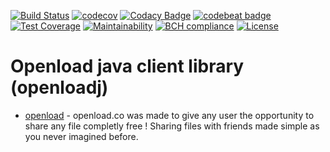 [![Build Status](https://travis-ci.org/TorosyanV/openloadclient.svg?branch=master)](https://travis-ci.org/TorosyanV/openloadclient)
[![codecov](https://codecov.io/gh/TorosyanV/openloadclient/branch/master/graph/badge.svg)](https://codecov.io/gh/TorosyanV/openloadclient)
[![Codacy Badge](https://api.codacy.com/project/badge/Grade/bf5674af035342ea93b05a57c9925067)](https://www.codacy.com/app/TorosyanV/openloadclient?utm_source=github.com&amp;utm_medium=referral&amp;utm_content=TorosyanV/openloadclient&amp;utm_campaign=Badge_Grade)
[![codebeat badge](https://codebeat.co/badges/95a90ccb-3d0e-45d8-8757-1e5a78294d55)](https://codebeat.co/projects/github-com-torosyanv-openloadclient-master)
[![Test Coverage](https://api.codeclimate.com/v1/badges/19b640d514b200aea84d/test_coverage)](https://codeclimate.com/github/TorosyanV/openloadclient/test_coverage)
[![Maintainability](https://api.codeclimate.com/v1/badges/19b640d514b200aea84d/maintainability)](https://codeclimate.com/github/TorosyanV/openloadclient/maintainability)
[![BCH compliance](https://bettercodehub.com/edge/badge/TorosyanV/openloadclient?branch=master)](https://bettercodehub.com/results/TorosyanV/openloadclient)
[![License](https://img.shields.io/badge/License-Apache%202.0-blue.svg)](https://opensource.org/licenses/Apache-2.0)

# Openload java client library (openloadj)


* [openload](https://openload.co/api) - openload.co was made to give any user the opportunity to share any file completly free !
                                        Sharing files with friends made simple as you never imagined before.

